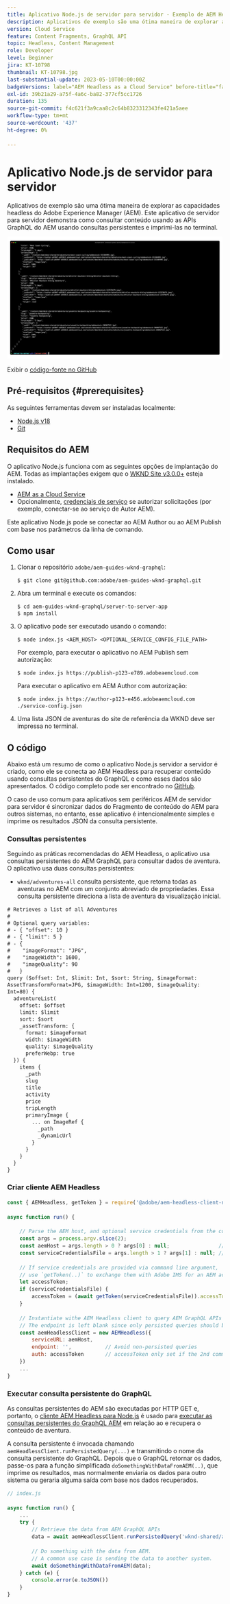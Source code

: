 ```yaml
---
title: Aplicativo Node.js de servidor para servidor - Exemplo de AEM Headless
description: Aplicativos de exemplo são uma ótima maneira de explorar as capacidades headless do Adobe Experience Manager (AEM). Este aplicativo Node.js do lado do servidor demonstra como consultar conteúdo usando as APIs GraphQL do AEM usando consultas persistentes.
version: Cloud Service
feature: Content Fragments, GraphQL API
topic: Headless, Content Management
role: Developer
level: Beginner
jira: KT-10798
thumbnail: KT-10798.jpg
last-substantial-update: 2023-05-10T00:00:00Z
badgeVersions: label="AEM Headless as a Cloud Service" before-title="false"
exl-id: 39b21a29-a75f-4a6c-ba82-377cf5cc1726
duration: 135
source-git-commit: f4c621f3a9caa8c2c64b8323312343fe421a5aee
workflow-type: tm+mt
source-wordcount: '437'
ht-degree: 0%

---
```


# Aplicativo Node.js de servidor para servidor

Aplicativos de exemplo são uma ótima maneira de explorar as capacidades headless do Adobe Experience Manager (AEM). Este aplicativo de servidor para servidor demonstra como consultar conteúdo usando as APIs GraphQL do AEM usando consultas persistentes e imprimi-las no terminal.

![Aplicativo Node.js de servidor para servidor com AEM Headless](./assets/server-to-server-app/server-to-server-app.png)

Exibir o [código-fonte no GitHub](https://github.com/adobe/aem-guides-wknd-graphql/tree/main/server-to-server)

## Pré-requisitos {#prerequisites}

As seguintes ferramentas devem ser instaladas localmente:

+ [Node.js v18](https://nodejs.org/en)
+ [Git](https://git-scm.com/)

## Requisitos do AEM

O aplicativo Node.js funciona com as seguintes opções de implantação do AEM. Todas as implantações exigem que o [WKND Site v3.0.0+](https://github.com/adobe/aem-guides-wknd/releases/latest) esteja instalado.

+ [AEM as a Cloud Service](https://experienceleague.adobe.com/docs/experience-manager-cloud-service/content/implementing/deploying/overview.html)
+ Opcionalmente, [credenciais de serviço](https://experienceleague.adobe.com/docs/experience-manager-cloud-service/content/implementing/developing/generating-access-tokens-for-server-side-apis.html) se autorizar solicitações (por exemplo, conectar-se ao serviço de Autor AEM).

Este aplicativo Node.js pode se conectar ao AEM Author ou ao AEM Publish com base nos parâmetros da linha de comando.

## Como usar

1. Clonar o repositório `adobe/aem-guides-wknd-graphql`:

   ```shell
   $ git clone git@github.com:adobe/aem-guides-wknd-graphql.git
   ```

1. Abra um terminal e execute os comandos:

   ```shell
   $ cd aem-guides-wknd-graphql/server-to-server-app
   $ npm install
   ```

1. O aplicativo pode ser executado usando o comando:

   ```
   $ node index.js <AEM_HOST> <OPTIONAL_SERVICE_CONFIG_FILE_PATH>
   ```

   Por exemplo, para executar o aplicativo no AEM Publish sem autorização:

   ```shell
   $ node index.js https://publish-p123-e789.adobeaemcloud.com
   ```

   Para executar o aplicativo em AEM Author com autorização:

   ```shell
   $ node index.js https://author-p123-e456.adobeaemcloud.com ./service-config.json
   ```

1. Uma lista JSON de aventuras do site de referência da WKND deve ser impressa no terminal.

## O código

Abaixo está um resumo de como o aplicativo Node.js servidor a servidor é criado, como ele se conecta ao AEM Headless para recuperar conteúdo usando consultas persistentes do GraphQL e como esses dados são apresentados. O código completo pode ser encontrado no [GitHub](https://github.com/adobe/aem-guides-wknd-graphql/tree/main/server-to-server).

O caso de uso comum para aplicativos sem periféricos AEM de servidor para servidor é sincronizar dados do Fragmento de conteúdo do AEM para outros sistemas, no entanto, esse aplicativo é intencionalmente simples e imprime os resultados JSON da consulta persistente.

### Consultas persistentes

Seguindo as práticas recomendadas do AEM Headless, o aplicativo usa consultas persistentes do AEM GraphQL para consultar dados de aventura. O aplicativo usa duas consultas persistentes:

+ `wknd/adventures-all` consulta persistente, que retorna todas as aventuras no AEM com um conjunto abreviado de propriedades. Essa consulta persistente direciona a lista de aventura da visualização inicial.

```
# Retrieves a list of all Adventures
#
# Optional query variables:
# - { "offset": 10 }
# - { "limit": 5 }
# - { 
#    "imageFormat": "JPG",
#    "imageWidth": 1600,
#    "imageQuality": 90 
#   }
query ($offset: Int, $limit: Int, $sort: String, $imageFormat: AssetTransformFormat=JPG, $imageWidth: Int=1200, $imageQuality: Int=80) {
  adventureList(
    offset: $offset
    limit: $limit
    sort: $sort
    _assetTransform: {
      format: $imageFormat
      width: $imageWidth
      quality: $imageQuality
      preferWebp: true
  }) {
    items {
      _path
      slug
      title
      activity
      price
      tripLength
      primaryImage {
        ... on ImageRef {
          _path
          _dynamicUrl
        }
      }
    }
  }
}
```

### Criar cliente AEM Headless

```javascript
const { AEMHeadless, getToken } = require('@adobe/aem-headless-client-nodejs');

async function run() { 

    // Parse the AEM host, and optional service credentials from the command line arguments
    const args = process.argv.slice(2);
    const aemHost = args.length > 0 ? args[0] : null;                // Example: https://author-p123-e456.adobeaemcloud.com
    const serviceCredentialsFile = args.length > 1 ? args[1] : null; // Example: ./service-config.json

    // If service credentials are provided via command line argument,
    // use `getToken(..)` to exchange them with Adobe IMS for an AEM access token 
    let accessToken;
    if (serviceCredentialsFile) {
        accessToken = (await getToken(serviceCredentialsFile)).accessToken;
    }

    // Instantiate withe AEM Headless client to query AEM GraphQL APIs
    // The endpoint is left blank since only persisted queries should be used to query AEM's GraphQL APIs
    const aemHeadlessClient = new AEMHeadless({
        serviceURL: aemHost,
        endpoint: '',           // Avoid non-persisted queries
        auth: accessToken       // accessToken only set if the 2nd command line parameter is set
    })
    ...
}
```


### Executar consulta persistente do GraphQL

As consultas persistentes do AEM são executadas por HTTP GET e, portanto, o [cliente AEM Headless para Node.js](https://github.com/adobe/aem-headless-client-nodejs) é usado para [executar as consultas persistentes do GraphQL AEM](https://github.com/adobe/aem-headless-client-nodejs#within-asyncawait) em relação ao e recupera o conteúdo de aventura.

A consulta persistente é invocada chamando `aemHeadlessClient.runPersistedQuery(...)` e transmitindo o nome da consulta persistente do GraphQL. Depois que o GraphQL retornar os dados, passe-os para a função simplificada `doSomethingWithDataFromAEM(..)`, que imprime os resultados, mas normalmente enviaria os dados para outro sistema ou geraria alguma saída com base nos dados recuperados.

```js
// index.js

async function run() { 
    ...
    try {
        // Retrieve the data from AEM GraphQL APIs
        data = await aemHeadlessClient.runPersistedQuery('wknd-shared/adventures-all')
        
        // Do something with the data from AEM. 
        // A common use case is sending the data to another system.
        await doSomethingWithDataFromAEM(data);
    } catch (e) {
        console.error(e.toJSON())
    }
}
```
